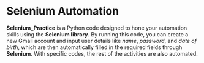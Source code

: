 # Selenium Automation

**Selenium_Practice** is a Python code designed to hone your automation skills using the **Selenium library**. By running this code, you can create a new Gmail account and input user details like *name*, *password*, and *date of birth*, which are then automatically filled in the required fields through **Selenium**. With specific codes, the rest of the activities are also automated.
